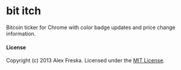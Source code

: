 bit itch
=======

Bitcoin ticker for Chrome with color badge updates and price change information.

#### License
Copyright (c) 2013 Alex Freska. Licensed under the [MIT License](https://github.com/alexfreska/bititch/blob/master/LICENSE "License").
